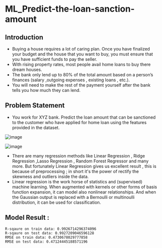 # ML_Predict-the-loan-sanction-amount

## Introduction
- Buying a house requires a lot of caring plan. Once you have finalized your budget and the house that you want to buy, you must ensure that you have sufficient funds to pay the seller.
- With rising property rates, most people avail home loans to buy there dream houses. 
- The bank only lend up to 80% of the total amount based on a person’s finances (salary ,outgoing expenses , existing loans , etc.).
- You will need to make the rest of the payment yourself after the bank tells you how much they can lend.

## Problem Statement

- You work for XYZ bank. Predict the loan amount that can be sanctioned to the customer who have applied for home loan using the features provided in the dataset.

![image](https://user-images.githubusercontent.com/67750027/124350204-e258f400-dc10-11eb-8fd8-998daaffae41.png)

![image](https://user-images.githubusercontent.com/67750027/124350217-fc92d200-dc10-11eb-9bdb-2bb213d8546f.png)

- There are many regression methods like Linear Regression , Ridge Regression ,Lasso Regression , Random Forest Regressor and many more.
But fortunately Linear Regression gives us excellent result , this is because of preprocessing ; in short it's the power of rectify the skewness and outliers inside the data.
- Linear regression is the work horse of statistics and (supervised) machine learning. When augmented with kernels or other forms of basis function expansion, it can model also nonlinear relationships. And when the Gaussian output is replaced with a Bernoulli or multinoulli distribution, it can be used for classification.

## Model Result :
    R-sqaure on train data: 0.9926714296374096 
    R-sqaure on test data: 0.9927209046596128 
    RMSE on train data: 0.4730678029777858 
    RMSE on test data: 0.47124445188571196






